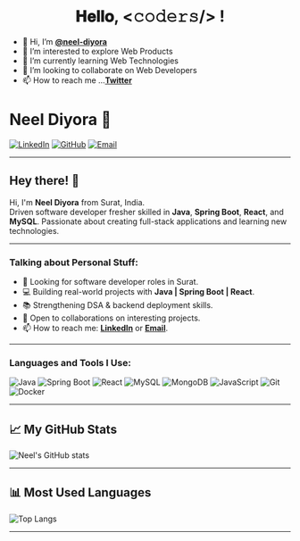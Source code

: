 <h1 align="center">
  <a target="_blank">
  </a>
  𝐇𝐞𝐥𝐥𝐨, &lt;𝚌𝚘𝚍𝚎𝚛𝚜/&gt; !
  <a target="_blank">
  </a>
</h1>

- 👋 Hi, I’m <strong>[@neel-diyora](https://twitter.com/neel_diyora)</strong>
- 👀 I’m interested to explore Web Products
- 🌱 I’m currently learning Web Technologies
- 💞️ I’m looking to collaborate on Web Developers
- 📫 How to reach me ...<strong>[Twitter](https://twitter.com/neel_diyora)</strong>
#

# Neel Diyora 👋

[![LinkedIn](https://img.shields.io/badge/LinkedIn-Neel--Diyora-blue?logo=linkedin)](https://www.linkedin.com/in/neel-diyora) [![GitHub](https://img.shields.io/badge/GitHub-@neel--diyora-181717?logo=github)](https://github.com/neel-diyora) [![Email](https://img.shields.io/badge/Email-neeldiyora5@gmail.com-orange?logo=gmail)](mailto:neeldiyora5@gmail.com)

---

## Hey there! 👋
Hi, I'm **Neel Diyora** from Surat, India.  
Driven software developer fresher skilled in **Java**, **Spring Boot**, **React**, and **MySQL**. Passionate about creating full-stack applications and learning new technologies.

---

### Talking about Personal Stuff:
- 🎯 Looking for software developer roles in Surat.
- 💻 Building real-world projects with **Java | Spring Boot | React**.
- 📚 Strengthening DSA & backend deployment skills.
- 🤝 Open to collaborations on interesting projects.
- 📫 How to reach me: **[LinkedIn](https://www.linkedin.com/in/neel-diyora)** or **[Email](mailto:neeldiyora5@gmail.com)**.

---

### Languages and Tools I Use:
![Java](https://img.shields.io/badge/Java-ED8B00?style=for-the-badge&logo=java&logoColor=white)
![Spring Boot](https://img.shields.io/badge/Spring%20Boot-6DB33F?style=for-the-badge&logo=springboot&logoColor=white)
![React](https://img.shields.io/badge/React-20232A?style=for-the-badge&logo=react&logoColor=61DAFB)
![MySQL](https://img.shields.io/badge/MySQL-005C84?style=for-the-badge&logo=mysql&logoColor=white)
![MongoDB](https://img.shields.io/badge/MongoDB-4EA94B?style=for-the-badge&logo=mongodb&logoColor=white)
![JavaScript](https://img.shields.io/badge/JavaScript-F7DF1E?style=for-the-badge&logo=javascript&logoColor=black)
![Git](https://img.shields.io/badge/Git-F05032?style=for-the-badge&logo=git&logoColor=white)
![Docker](https://img.shields.io/badge/Docker-2496ED?style=for-the-badge&logo=docker&logoColor=white)

---

## 📈 My GitHub Stats
![Neel's GitHub stats](https://github-readme-stats.vercel.app/api?username=neel-diyora&show_icons=true&theme=dark)

---

## 📊 Most Used Languages
![Top Langs](https://github-readme-stats.vercel.app/api/top-langs/?username=neel-diyora&layout=compact&theme=dark)

---

